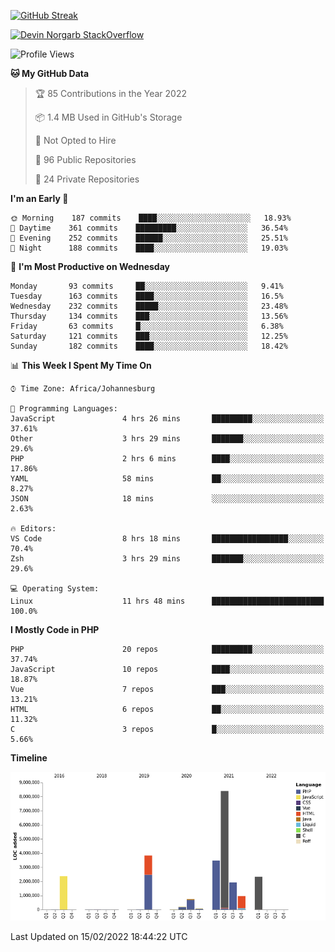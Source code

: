
[![GitHub Streak](http://github-readme-streak-stats.herokuapp.com?user=DevinNorgarb&date_format=M%20j%5B%2C%20Y%5D)](https://git.io/streak-stats)


[![Devin Norgarb StackOverflow](https://github-readme-stackoverflow.vercel.app/?userID=4993755)](https://stackoverflow.com/users/4993755/devin-norgarb)

<!--START_SECTION:waka-->
![Profile Views](http://img.shields.io/badge/Profile%20Views-2-blue)

**🐱 My GitHub Data** 

> 🏆 85 Contributions in the Year 2022
 > 
> 📦 1.4 MB Used in GitHub's Storage 
 > 
> 🚫 Not Opted to Hire
 > 
> 📜 96 Public Repositories 
 > 
> 🔑 24 Private Repositories  
 > 
**I'm an Early 🐤** 

```text
🌞 Morning    187 commits    ████░░░░░░░░░░░░░░░░░░░░░   18.93% 
🌆 Daytime    361 commits    █████████░░░░░░░░░░░░░░░░   36.54% 
🌃 Evening    252 commits    ██████░░░░░░░░░░░░░░░░░░░   25.51% 
🌙 Night      188 commits    ████░░░░░░░░░░░░░░░░░░░░░   19.03%

```
📅 **I'm Most Productive on Wednesday** 

```text
Monday       93 commits     ██░░░░░░░░░░░░░░░░░░░░░░░   9.41% 
Tuesday      163 commits    ████░░░░░░░░░░░░░░░░░░░░░   16.5% 
Wednesday    232 commits    █████░░░░░░░░░░░░░░░░░░░░   23.48% 
Thursday     134 commits    ███░░░░░░░░░░░░░░░░░░░░░░   13.56% 
Friday       63 commits     █░░░░░░░░░░░░░░░░░░░░░░░░   6.38% 
Saturday     121 commits    ███░░░░░░░░░░░░░░░░░░░░░░   12.25% 
Sunday       182 commits    ████░░░░░░░░░░░░░░░░░░░░░   18.42%

```


📊 **This Week I Spent My Time On** 

```text
⌚︎ Time Zone: Africa/Johannesburg

💬 Programming Languages: 
JavaScript               4 hrs 26 mins       █████████░░░░░░░░░░░░░░░░   37.61% 
Other                    3 hrs 29 mins       ███████░░░░░░░░░░░░░░░░░░   29.6% 
PHP                      2 hrs 6 mins        ████░░░░░░░░░░░░░░░░░░░░░   17.86% 
YAML                     58 mins             ██░░░░░░░░░░░░░░░░░░░░░░░   8.27% 
JSON                     18 mins             ░░░░░░░░░░░░░░░░░░░░░░░░░   2.63%

🔥 Editors: 
VS Code                  8 hrs 18 mins       █████████████████░░░░░░░░   70.4% 
Zsh                      3 hrs 29 mins       ███████░░░░░░░░░░░░░░░░░░   29.6%

💻 Operating System: 
Linux                    11 hrs 48 mins      █████████████████████████   100.0%

```

**I Mostly Code in PHP** 

```text
PHP                      20 repos            █████████░░░░░░░░░░░░░░░░   37.74% 
JavaScript               10 repos            ████░░░░░░░░░░░░░░░░░░░░░   18.87% 
Vue                      7 repos             ███░░░░░░░░░░░░░░░░░░░░░░   13.21% 
HTML                     6 repos             ██░░░░░░░░░░░░░░░░░░░░░░░   11.32% 
C                        3 repos             █░░░░░░░░░░░░░░░░░░░░░░░░   5.66%

```


**Timeline**

![Chart not found](https://raw.githubusercontent.com/DevinNorgarb/DevinNorgarb/main/charts/bar_graph.png) 


 Last Updated on 15/02/2022 18:44:22 UTC
<!--END_SECTION:waka-->

